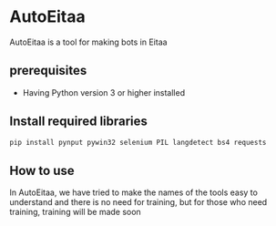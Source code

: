 # AutoEitaa
AutoEitaa is a tool for making bots in Eitaa 

## prerequisites
- Having Python version 3 or higher installed
  
## Install required libraries
```cmd
pip install pynput pywin32 selenium PIL langdetect bs4 requests
```

## How to use
In AutoEitaa, we have tried to make the names of the tools easy to understand and there is no need for training, but for those who need training, training will be made soon
